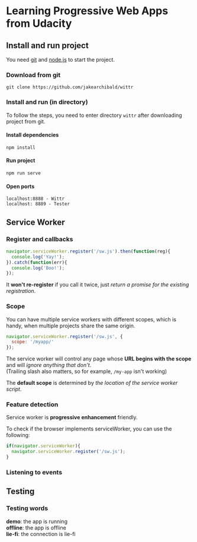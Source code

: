 # Learning Progressive Web Apps from Udacity
## Install and run project
You need [git](https://git-scm.com/downloads) and [node.js](https://nodejs.org/) to start the project.
### Download from git
```
git clone https://github.com/jakearchibald/wittr
```

### Install and run (in directory)
To follow the steps, you need to enter directory `wittr` after downloading project from git.
#### Install dependencies
```
npm install
```

#### Run project
```
npm run serve
```

#### Open ports
```
localhost:8888 - Wittr  
localhost: 8889 - Tester
```
## Service Worker
### Register and callbacks
```javascript
navigator.serviceWorker.register('/sw.js').then(function(reg){
  console.log('Yay!');
}).catch(function(err){
  console.log('Boo!');
});
```

It **won't re-register** if you call it twice, just _return a promise for the existing registration_.  

### Scope

You can have multiple service workers with different scopes, which is handy, when multiple projects share the same origin.

```javascript
navigator.serviceWorker.register('/sw.js', {
  scope: '/myapp/'
});
```

The service worker will control any page whose **URL begins with the scope** and will _ignore anything that don't_.  
(Trailing slash also matters, so for example, `/my-app` isn't working)  

The **default scope** is determined by _the location of the service worker script_.

### Feature detection

Service worker is **progressive enhancement** friendly. 

To check if the browser implements serviceWorker, you can use the following:

```javascript
if(navigator.serviceWorker){
  navigator.serviceWorker.register('/sw.js');
}
```

### Listening to events


## Testing
### Testing words
**demo**: the app is running  
**offline**: the app is offline  
**lie-fi**: the connection is lie-fi
